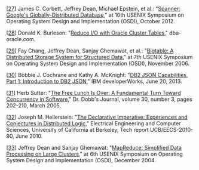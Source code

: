 [[27](ch02.html#Corbett2012uz_ch2-marker)] James C. Corbett, Jeffrey Dean, Michael Epstein, et al.: "[Spanner: Google's Globally-Distributed Database](http://research.google.com/archive/spanner.html)," at 10th USENIX Symposium on Operating System Design and Implementation (OSDI), October 2012.

[[28](ch02.html#BurlesonCwtEpWL2-marker)] Donald K. Burleson: "[Reduce I/O with Oracle Cluster Tables](http://www.dba-oracle.com/oracle_tip_hash_index_cluster_table.htm)," dba-oracle.com.

[[29](ch02.html#Chang2006ta_ch2-marker)] Fay Chang, Jeffrey Dean, Sanjay Ghemawat, et al.: "[Bigtable: A Distributed Storage System for Structured Data](http://research.google.com/archive/bigtable.html)," at 7th USENIX Symposium on Operating System Design and Implementation (OSDI), November 2006.

[[30](ch02.html#Cochrane2013ui-marker)] Bobbie J. Cochrane and Kathy A. McKnight: "[DB2 JSON Capabilities, Part 1: Introduction to DB2 JSON](http://www.ibm.com/developerworks/data/library/techarticle/dm-1306nosqlforjson1/)," IBM developerWorks, June 20, 2013.

[[31](ch02.html#Sutter2005us-marker)] Herb Sutter: "[The Free Lunch Is Over: A Fundamental Turn Toward Concurrency in Software](http://www.gotw.ca/publications/concurrency-ddj.htm)," Dr. Dobb's Journal, volume 30, number 3, pages 202-210, March 2005.

[[32](ch02.html#Hellerstein2010uq-marker)] Joseph M. Hellerstein: "[The Declarative Imperative: Experiences and Conjectures in Distributed Logic](http://www.eecs.berkeley.edu/Pubs/TechRpts/2010/EECS-2010-90.pdf)," Electrical Engineering and Computer Sciences, University of California at Berkeley, Tech report UCB/EECS-2010-90, June 2010.

[[33](ch02.html#Dean2004ua_ch2-marker)] Jeffrey Dean and Sanjay Ghemawat: "[MapReduce: Simplified Data Processing on Large Clusters](http://research.google.com/archive/mapreduce.html)," at 6th USENIX Symposium on Operating System Design and Implementation (OSDI), December 2004. 